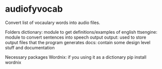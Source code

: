 audiofyvocab
============

Convert list of vocaulary words into audio files.

Folders
dictionary: module to get definitions/examples of english
ttsengine: module to convert sentences into speech output
output: used to store output files that the program generates
docs: contain some design level stuff and documentation

Necessary packages
Wordnix: if you using it as a dictionary
pip install wordnix


